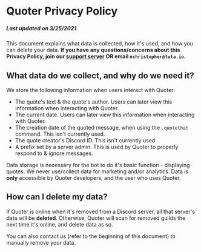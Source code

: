 # Quoter Privacy Policy

##### Last updated on 3/25/2021.

This document explains what data is collected, how it's used, and how you can delete your data. **If you have any questions/concerns about this Privacy Policy, join our [support server](https://discord.gg/QzXTgS2CNk) OR email `nchristopher@tuta.io`**.

## What data do we collect, and why do we need it?

We store the following information when users interact with Quoter:

-   The quote's text & the quote's author. Users can later view this information when interacting with Quoter.
-   The current date. Users can later view this information when interacting with Quoter.
-   The creation date of the quoted message, when using the `.quotethat` command. This isn't currently used.
-   The quote creator's Discord ID. This isn't currently used.
-   A prefix set by a server admin. This is used by Quoter to properly respond to & ignore messages.

Data storage is necessary for the bot to do it's basic function - displaying quotes. We never use/collect data for marketing and/or analytics. Data is **only** accessible by Quoter developers, and the user who uses Quoter.

## How can I delete my data?

If Quoter is online when it's removed from a Discord server, all that server's data will be **deleted**. Otherwise, Quoter will scan for removed guilds the next time it's online, and delete data as so.

You can also contact us (refer to the beginning of this document) to manually remove your data.
